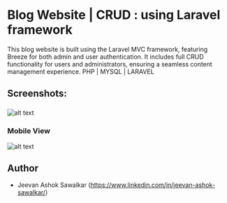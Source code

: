  # Blog Website | CRUD : using Laravel framework
This blog website is built using the Laravel MVC framework, featuring Breeze for both admin and user authentication. It includes full CRUD functionality for users and administrators, ensuring a seamless content management experience.
PHP | MYSQL | LARAVEL 

## Screenshots:
### 



![alt text](https://jeevansawalkar.github.io/imjeevansawalkar.github.io/DesktopView.jpg)

### Mobile View
![alt text](https://jeevansawalkar.github.io/imjeevansawalkar.github.io/MobileView.jpg)

## Author
* Jeevan Ashok Sawalkar (https://www.linkedin.com/in/jeevan-ashok-sawalkar/)
